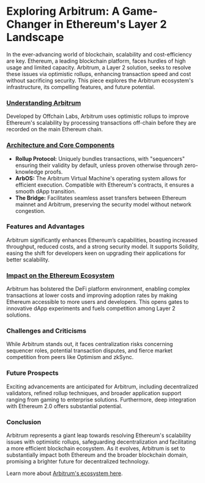 # Exploring Arbitrum: A Game-Changer in Ethereum's Layer 2 Landscape

In the ever-advancing world of blockchain, scalability and cost-efficiency are key. Ethereum, a leading blockchain platform, faces hurdles of high usage and limited capacity. Arbitrum, a Layer 2 solution, seeks to resolve these issues via optimistic rollups, enhancing transaction speed and cost without sacrificing security. This piece explores the Arbitrum ecosystem's infrastructure, its compelling features, and future potential.

### [Understanding Arbitrum](https://offchainlabs.com/arbitrum)

Developed by Offchain Labs, Arbitrum uses optimistic rollups to improve Ethereum's scalability by processing transactions off-chain before they are recorded on the main Ethereum chain.

### [Architecture and Core Components](https://developer.offchainlabs.com/)

- **Rollup Protocol:** Uniquely bundles transactions, with "sequencers" ensuring their validity by default, unless proven otherwise through zero-knowledge proofs.
- **ArbOS:** The Arbitrum Virtual Machine's operating system allows for efficient execution. Compatible with Ethereum's contracts, it ensures a smooth dApp transition.
- **The Bridge:** Facilitates seamless asset transfers between Ethereum mainnet and Arbitrum, preserving the security model without network congestion.

### Features and Advantages

Arbitrum significantly enhances Ethereum’s capabilities, boasting increased throughput, reduced costs, and a strong security model. It supports Solidity, easing the shift for developers keen on upgrading their applications for better scalability.

### [Impact on the Ethereum Ecosystem](https://ethereum.org/en/layer-2/)

Arbitrum has bolstered the DeFi platform environment, enabling complex transactions at lower costs and improving adoption rates by making Ethereum accessible to more users and developers. This opens gates to innovative dApp experiments and fuels competition among Layer 2 solutions.

### Challenges and Criticisms

While Arbitrum stands out, it faces centralization risks concerning sequencer roles, potential transaction disputes, and fierce market competition from peers like Optimism and zkSync.

### Future Prospects

Exciting advancements are anticipated for Arbitrum, including decentralized validators, refined rollup techniques, and broader application support ranging from gaming to enterprise solutions. Furthermore, deep integration with Ethereum 2.0 offers substantial potential.

### Conclusion

Arbitrum represents a giant leap towards resolving Ethereum's scalability issues with optimistic rollups, safeguarding decentralization and facilitating a more efficient blockchain ecosystem. As it evolves, Arbitrum is set to substantially impact both Ethereum and the broader blockchain domain, promising a brighter future for decentralized technology.

Learn more about [Arbitrum's ecosystem here](https://arbitrum.io/).
